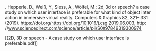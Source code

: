 . Hepperle, D., Weiß, Y., Siess, A., Wölfel, M.: 2d, 3d or speech? a case study on which user interface is preferable for what kind of object inter action in immersive virtual reality. Computers & Graphics 82, 321– 331 (2019). https://doi.org/https://doi.org/10.1016/j.cag.2019.06.003, http: //www.sciencedirect.com/science/article/pii/S0097849319300974

[[2D, 3D or speech - A case study on which user interface is preferable.pdf]]



